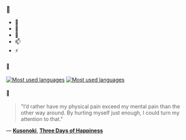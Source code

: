 ### 👋

- 🔭
- 🌱
- 💬
- 📫
- ⚡

#### 🧏

[![Most used languages](https://github-readme-stats-aynah.vercel.app/api/top-langs/?username=aynh&theme=solarized-dark&langs_count=6&layout=compact&hide_title=true)](https://github.com/anuraghazra/github-readme-stats#gh-dark-mode-only)
[![Most used languages](https://github-readme-stats-aynah.vercel.app/api/top-langs/?username=aynh&theme=solarized-light&langs_count=6&layout=compact&hide_title=true)](https://github.com/anuraghazra/github-readme-stats#gh-light-mode-only)

#### 💬

> "I’d rather have my physical pain exceed my mental pain than the other way around. By hurting myself just enough, I could turn my attention to that."

&mdash; [**Kusonoki**](https://myanimelist.net/character.php?q=Kusonoki&cat=character), [**Three Days of Happiness**](https://myanimelist.net/search/all?q=Three%20Days%20of%20Happiness&cat=all)

